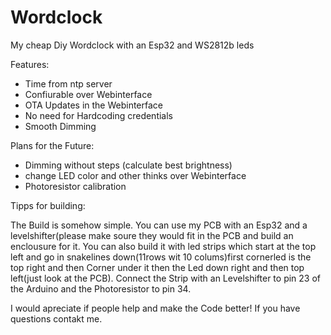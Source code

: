 # Wordclock
My cheap Diy Wordclock with an Esp32 and WS2812b leds 

Features: 
- Time from ntp server
- Confiurable over Webinterface
- OTA Updates in the Webinterface 
- No need for Hardcoding credentials
- Smooth Dimming

Plans for the Future:
- Dimming without steps (calculate best brightness)
- change LED color and other thinks over Webinterface 
- Photoresistor calibration


Tipps for building:

The Build is somehow simple. You can use my PCB with an Esp32 and a levelshifter(please make soure they would fit in the PCB
and build an enclousure for it.
You can also build it with led strips which start at the top left and go in snakelines down(11rows wit 10 colums)first cornerled is the top right and then Corner under it then the Led down right and then top left(just look at the PCB). Connect the Strip with an Levelshifter to pin 23 of the Arduino and the Photoresistor to pin 34.


I would apreciate if people help and make the Code better!
If you have questions contakt me.
